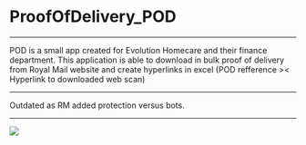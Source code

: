 # ProofOfDelivery_POD
***
POD is a small app created for Evolution Homecare and their finance department. This application is able to download in bulk proof of delivery from Royal Mail website and create hyperlinks in excel (POD refference >< Hyperlink to downloaded web scan)

***
Outdated as RM added protection versus bots.
***
![](CourtCounter.jpg)
